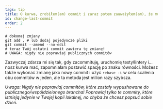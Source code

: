 ```yaml
---
tags: tip
title: O kurwa, zrobiłem(am) commit i zaraz potem zauważyłem(am), że muszę dodać jedną małą zmianę!
id: change-last-commit
order: 2
---
```


```git
# dokonaj zmiany
git add . # lub dodaj pojedyncze pliki
git commit --amend --no-edit
# teraz Twój ostatni commit zawiera tę zmianę!
# UWAGA: nigdy nie poprawiaj publicznych commitów
```

Zazwyczaj zdarza mi się tak, gdy zacommituję, uruchomię testy/lintery i... nosz kurwa mać, zapomniałam postawić spację po znaku równości. Możesz także wykonać zmianę jako nowy commit i użyć `rebase -i` w celu scalenia obu commitów w jeden, ale ta metoda jest milion razy szybsza.

*Uwaga: Nigdy nie poprawiaj commitów, które zostały wypushowane do publicznego/współdzielonego brancha! Poprawiaj tylko te commity, które istnieją jedynie w Twojej kopii lokalnej, no chyba że chcesz popsuć sobie dzień.*
